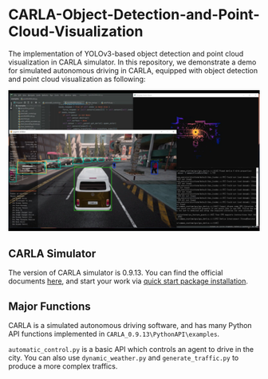 # CARLA-Object-Detection-and-Point-Cloud-Visualization
The implementation of YOLOv3-based object detection and point cloud visualization in CARLA simulator. In this repository, we demonstrate a demo for simulated autonomous driving in CARLA, equipped with object detection and point cloud visualization as following:

![image](https://github.com/KevinChen-MMT-QA/CARLA-Object-Detection-and-Point-Cloud-Visualization/blob/main/demo/fig1.jpg)

## CARLA Simulator
The version of CARLA simulator is 0.9.13. You can find the official documents [here](https://carla.org/2021/11/16/release-0.9.13/), and start your work via [quick start package installation](https://carla.readthedocs.io/en/latest/start_quickstart/).

## Major Functions
CARLA is a simulated autonomous driving software, and has many Python API functions implemented in `CARLA_0.9.13\PythonAPI\examples`. 

`automatic_control.py` is a basic API which controls an agent to drive in the city. You can also use `dynamic_weather.py` and `generate_traffic.py` to produce a more complex traffics.
